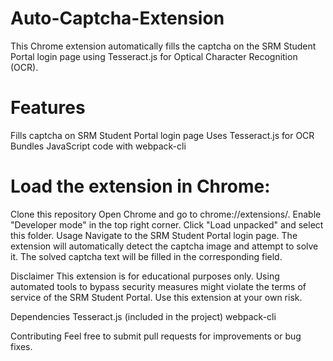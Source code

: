 # Auto-Captcha-Extension
This Chrome extension automatically fills the captcha on the SRM Student Portal login page using Tesseract.js for Optical Character Recognition (OCR).

# Features
Fills captcha on SRM Student Portal login page
Uses Tesseract.js for OCR
Bundles JavaScript code with webpack-cli

# Load the extension in Chrome:
Clone this repository
Open Chrome and go to chrome://extensions/.
Enable "Developer mode" in the top right corner.
Click "Load unpacked" and select this folder.
Usage
Navigate to the SRM Student Portal login page.
The extension will automatically detect the captcha image and attempt to solve it.
The solved captcha text will be filled in the corresponding field.

Disclaimer
This extension is for educational purposes only. Using automated tools to bypass security measures might violate the terms of service of the SRM Student Portal. Use this extension at your own risk.

Dependencies
Tesseract.js (included in the project)
webpack-cli

Contributing
Feel free to submit pull requests for improvements or bug fixes.
